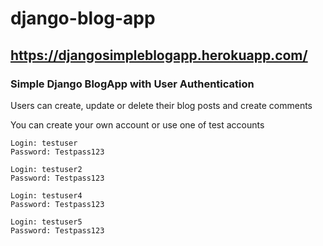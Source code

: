 # django-blog-app
## https://djangosimpleblogapp.herokuapp.com/
### Simple Django BlogApp with User Authentication
Users can create, update or delete their blog posts and create comments

You can create your own account or use one of test accounts
 ```
 Login: testuser
 Password: Testpass123
 ```
 ```
 Login: testuser2
 Password: Testpass123
 ```
 ```
 Login: testuser4
 Password: Testpass123
 ```
  ```
 Login: testuser5
 Password: Testpass123
 ```
